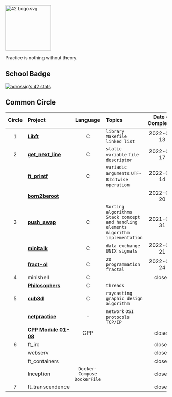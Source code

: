 <p><img src="https://upload.wikimedia.org/wikipedia/commons/8/8d/42_Logo.svg" alt="42 Logo.svg" width="142"></p> 

Practice is nothing without theory.

## School Badge
[![adrossig's 42 stats](https://badge42.herokuapp.com/api/stats/arossign)](https://github.com/adrossig/badge42)

## Common Circle
| Circle | Project | Language | Topics | Date of Completion | Result |
|:---:|:---|:---:|:---|:---:|:---:|
| 1 | [**Libft**](./mandatory/1_libft) | C | `library` `Makefile` `linked list` | 2022-01-13 | 125 | 
| 2 | [**get_next_line**](./mandatory/2_get_next_line) | C | `static variable` `file descriptor` | 2022-01-17 | 125 |
|   | [**ft_printf**](./mandatory/2_ft_printf) | C | `variadic arguments` `UTF-8` `bitwise operation` | 2022-01-14 | 115 |
|   | [**born2beroot**](./mandatory/2_born2beroot) |  |  | 2022-01-20 | 121 |
| 3 | [**push_swap**](./mandatory/3_push_swap) | C | `Sorting algorithms` `Stack concept and handling elements` `Algorithm implementation` | 2021-05-31 | 123 |
|   | [**minitalk**](./mandatory/3_minitalk) | C | `data exchange` `UNIX signals` | 2022-01-21 | 125 |
|   | [**fract-ol**](./mandatory/3_fract-ol) | C | `2D programmation` `fractal` | 2022-01-24 | 125 |
| 4 | minishell | C |  | closed |
|   | [**Philosophers**](./mandatory/4_philosophers/) | C | `threads` |  | open |
| 5 | [**cub3d**](./mandatory/5_cub3d) | C | `raycasting` `graphic design` `algorithm` |  | closed |
|   | [**netpractice**]() | - | `network` `OSI protocols` `TCP/IP` |  | closed |
|   | [**CPP Module 01-08**](./mandatory/5_CPP_01_08/) | CPP |  | closed |
| 6 | ft_irc |  |  | closed |
|   | webserv |  |  | closed |
|   | ft_containers |  |  | closed |
|   | Inception | `Docker-Compose` `DockerFile `|  | closed |
| 7 | ft_transcendence |  |  | closed |